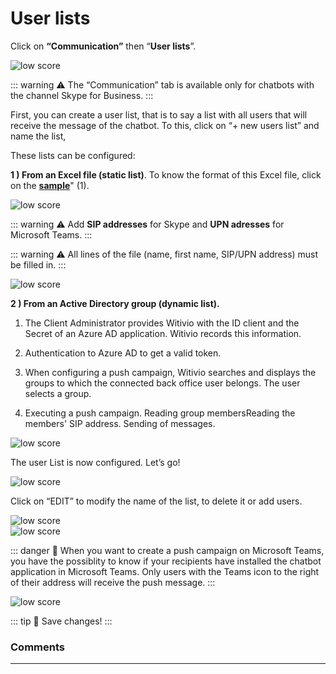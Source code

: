 # User lists

Click on **“Communication”** then “**User lists**”.

<div class="image_center">
  <img :src="$withBase('/assets/img/en/communication/userlist1.png')" alt="low score">
</div>


::: warning ⚠️
The “Communication” tab is available only for chatbots with the channel Skype
for Business.
:::

First, you can create a user list, that is to say a list with all users that
will receive the message of the chatbot. To this, click on “+ new users list” and name the list,

These lists can be configured: 

**1 ) From an Excel file (static list)**. To know the format of this Excel file, click on the [**sample**](https://witivio.blob.core.windows.net/static/list-sample.xlsx)" (1).

<div class="image_center">
  <img :src="$withBase('/assets/img/en/communication/userlist2.png')" alt="low score">
</div>


::: warning ⚠️
Add **SIP addresses** for Skype and **UPN adresses** for Microsoft Teams. 
:::

::: warning ⚠️
All lines of the file (name, first name, SIP/UPN address) must be filled in.
:::

<div class="image_center">
  <img :src="$withBase('/assets/img/en/communication/userlist3.png')" alt="low score">
</div>




**2 ) From an Active Directory group (dynamic list).**

1. The Client Administrator provides Witivio with the ID client and the Secret of an Azure AD application. Witivio records this information.

2. Authentication to Azure AD to get a valid token.

3. When configuring a push campaign, Witivio searches and displays the groups to which the connected back office user belongs. The user selects a group. 

4. Executing a push campaign. Reading group membersReading the members' SIP address. Sending of messages.

<div class="image_center">
  <img :src="$withBase('/assets/img/en/communication/userlist4.png')" alt="low score">
</div>




The user List is now configured. Let’s go!

<div class="image_center">
  <img :src="$withBase('/assets/img/en/communication/userlist5.png')" alt="low score">
</div>



Click on “EDIT” to modify the name of the list, to delete it or add users.

<div class="image_center">
  <img :src="$withBase('/assets/img/en/communication/userlist6.png')" alt="low score">
</div>



<div class="image_center">
  <img :src="$withBase('/assets/img/en/communication/userlist7.png')" alt="low score">
</div>


::: danger 🔴
When you want to create a push campaign on Microsoft Teams, you have the possiblity to know if your recipients have installed the chatbot application in Microsoft Teams. 
Only users with the Teams icon to the right of their address will receive the push message. 
:::

<div class="image_center">
  <img :src="$withBase('/assets/img/en/communication/userlist8.png')" alt="low score">
</div>


::: tip 💾
Save changes!
:::



### Comments
---
<Commentaire />
